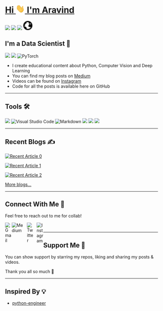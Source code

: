 <!--
**6aravind/6aravind** is a ✨ _special_ ✨ repository because its `README.md` (this file) appears on your GitHub profile.

Here are some ideas to get you started:

- 🔭 I’m currently working on ...
- 🌱 I’m currently learning ...
- 👯 I’m looking to collaborate on ...
- 🤔 I’m looking for help with ...
- 💬 Ask me about ...
- 📫 How to reach me: ...
- 😄 Pronouns: ...
- ⚡ Fun fact: ...
-->

# [Hi <img src="https://raw.githubusercontent.com/ABSphreak/ABSphreak/master/gifs/Hi.gif" width="30px"> I'm Aravind][website]

[<img height="30" src="https://img.shields.io/badge/twitter-%231DA1F2.svg?&style=for-the-badge&logo=twitter&logoColor=white" />][twitter]
[<img height="30" src="https://img.shields.io/badge/Medium-12100E?style=for-the-badge&logo=medium&logoColor=white" />][medium]
[<img height="30" src = "https://img.shields.io/badge/Instagram-E4405F?style=for-the-badge&logo=instagram&logoColor=white"/>][instagram] 
[<img height="30" src="https://raw.githubusercontent.com/iconic/open-iconic/master/svg/globe.svg" />][website]

## I'm a Data Scientist 🤖

<img height="30" src="https://img.shields.io/badge/Python-3776AB?style=for-the-badge&logo=python&logoColor=white" /> <img height="30" src="https://img.shields.io/badge/OpenCV-27338e?style=for-the-badge&logo=OpenCV&logoColor=white" /> <img alt="PyTorch" height="30" src="https://img.shields.io/badge/PyTorch-%23EE4C2C.svg?style=for-the-badge&logo=PyTorch&logoColor=white" />

- I create educational content about Python, Computer Vision and Deep Learning
- You can find my blog posts on [Medium][medium]
- Videos can be found on [Instagram][instagram]
- Code for all the posts is available here on GitHub

---


## Tools 🛠

<img height="30" src="https://img.shields.io/badge/VIM-%2311AB00.svg?&style=for-the-badge&logo=vim&logoColor=white" /> <img height="30" alt="Visual Studio Code" src="https://img.shields.io/badge/Visual_Studio_Code-0078d7.svg?style=for-the-badge&logo=visual-studio-code&logoColor=white"/> <img alt="Markdown"  height="30" src="https://img.shields.io/badge/markdown-%23000000.svg?style=for-the-badge&logo=markdown&logoColor=white"/> <img height="30" src="https://img.shields.io/badge/Jupyter-F37626.svg?&style=for-the-badge&logo=Jupyter&logoColor=white" /> <img height="30" src="https://img.shields.io/badge/conda-342B029.svg?&style=for-the-badge&logo=anaconda&logoColor=white" /> <img height="30" src="https://img.shields.io/badge/Docker-2CA5E0?style=for-the-badge&logo=docker&logoColor=white" />

---

## Recent Blogs ✍️

<a target="_blank" href="https://github-readme-medium-recent-article.vercel.app/medium/@6aravind/0"><img src="https://github-readme-medium-recent-article.vercel.app/medium/@6aravind/0" alt="Recent Article 0">

<a target="_blank" href="https://github-readme-medium-recent-article.vercel.app/medium/@6aravind/1"><img src="https://github-readme-medium-recent-article.vercel.app/medium/@6aravind/1" alt="Recent Article 1">

<a target="_blank" href="https://github-readme-medium-recent-article.vercel.app/medium/@6aravind/2"><img src="https://github-readme-medium-recent-article.vercel.app/medium/@6aravind/2" alt="Recent Article 2">

[More blogs...][medium]

---
 

## Connect With Me 📲

Feel free to reach out to me for collab!

  [<img align="left" alt="Gmail" width="22px"  src="https://upload.wikimedia.org/wikipedia/commons/7/7e/Gmail_icon_%282020%29.svg" />](mailto:aravindr.ramalingam@gmail.com)
  
  [<img align="left" alt="Medium" width="40px" src="https://cdn.mos.cms.futurecdn.net/uazw6gFQuEC29mxMM55Tpb.jpg" />][medium]

  [<img align="left" alt="Twitter" width="22px"  style="vertical-align:middle;margin:0px 10px" src="https://cdn.iconscout.com/icon/free/png-256/twitter-241-721979.png" />][twitter]

  [<img align="left" alt="Instagram" width="22px" src="https://upload.wikimedia.org/wikipedia/commons/e/e7/Instagram_logo_2016.svg" />][instagram]


<!--[<img align="left" alt="codeSTACKr.com" width="22px" src="https://raw.githubusercontent.com/iconic/open-iconic/master/svg/globe.svg" />][website]-->

<br />

---
## Support Me 🤗

You can show support by starring my repos, liking and sharing my posts & videos.

Thank you all so much 🙏

---

## Inspired By 💡

- [python-engineer](https://github.com/python-engineer/python-engineer/blob/main/README.md)

<!-- Links -->

[twitter]: https://twitter.com/6aravind
[website]: https://www.raravind.com
[medium]: https://medium.com/@6aravind
[instagram]: https://www.instagram.com/6aravind/
